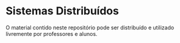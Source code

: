 # Sistemas Distribuídos
O material contido neste repositório pode ser distribuído e utilizado livremente por professores e alunos.
